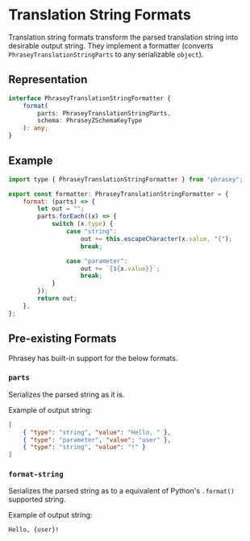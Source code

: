 # Translation String Formats

Translation string formats transform the parsed translation string into desirable output string.
They implement a formatter (converts `PhraseyTranslationStringParts` to any serializable `object`).

## Representation

```ts
interface PhraseyTranslationStringFormatter {
    format(
        parts: PhraseyTranslationStringParts,
        schema: PhraseyZSchemaKeyType
    ): any;
}
```

## Example

```js
import type { PhraseyTranslationStringFormatter } from "phrasey";

export const formatter: PhraseyTranslationStringFormatter = {
    format: (parts) => {
        let out = "";
        parts.forEach((x) => {
            switch (x.type) {
                case "string":
                    out += this.escapeCharacter(x.value, "{");
                    break;

                case "parameter":
                    out += `{${x.value}}`;
                    break;
            }
        });
        return out;
    },
};
```

## Pre-existing Formats

Phrasey has built-in support for the below formats.

### `parts`

Serializes the parsed string as it is.

Example of output string:

```json
[
    { "type": "string", "value": "Hello, " },
    { "type": "parameter", "value": "user" },
    { "type": "string", "value": "!" }
]
```

### `format-string`

Serializes the parsed string as to a equivalent of Python's `.format()` supported string.

Example of output string:

```
Hello, {user}!
```
